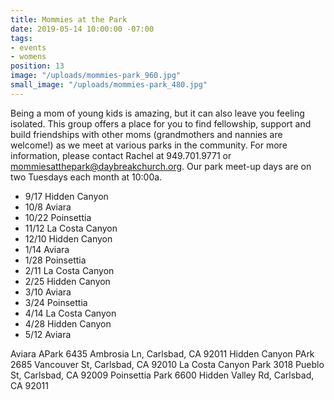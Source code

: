 ```yaml
---
title: Mommies at the Park
date: 2019-05-14 10:00:00 -07:00
tags:
- events
- womens
position: 13
image: "/uploads/mommies-park_960.jpg"
small_image: "/uploads/mommies-park_480.jpg"
---
```


Being a mom of young kids is amazing, but it can also leave you feeling isolated. This group offers a place for you to find fellowship, support and build friendships with other moms (grandmothers and nannies are welcome!) as we meet at various parks in the community. For more information, please contact Rachel at 949.701.9771 or <mommiesatthepark@daybreakchurch.org>.  Our park meet-up days are on two Tuesdays each month at 10:00a.

* 9/17 Hidden Canyon
* 10/8 Aviara
* 10/22 Poinsettia
* 11/12 La Costa Canyon
* 12/10 Hidden Canyon
* 1/14 Aviara
* 1/28 Poinsettia
* 2/11 La Costa Canyon
* 2/25 Hidden Canyon
* 3/10 Aviara
* 3/24 Poinsettia
* 4/14 La Costa Canyon
* 4/28 Hidden Canyon
* 5/12 Aviara

Aviara APark
6435 Ambrosia Ln, Carlsbad, CA 92011
Hidden Canyon PArk
2685 Vancouver St, Carlsbad, CA 92010
La Costa Canyon Park
3018 Pueblo St, Carlsbad, CA 92009
Poinsettia Park 
6600 Hidden Valley Rd, Carlsbad, CA 92011